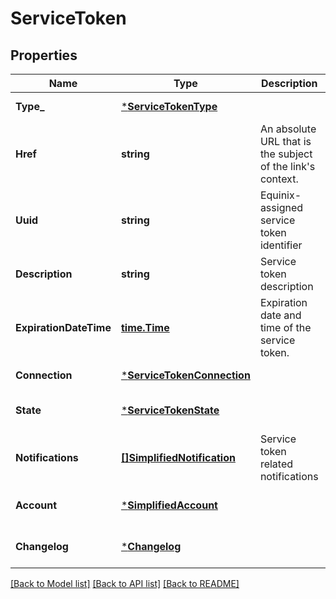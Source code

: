 # ServiceToken

## Properties
Name | Type | Description | Notes
------------ | ------------- | ------------- | -------------
**Type_** | [***ServiceTokenType**](ServiceTokenType.md) |  | [default to null]
**Href** | **string** | An absolute URL that is the subject of the link&#x27;s context. | [optional] [default to null]
**Uuid** | **string** | Equinix-assigned service token identifier | [optional] [default to null]
**Description** | **string** | Service token description | [optional] [default to null]
**ExpirationDateTime** | [**time.Time**](time.Time.md) | Expiration date and time of the service token. | [default to null]
**Connection** | [***ServiceTokenConnection**](ServiceTokenConnection.md) |  | [default to null]
**State** | [***ServiceTokenState**](ServiceTokenState.md) |  | [optional] [default to null]
**Notifications** | [**[]SimplifiedNotification**](SimplifiedNotification.md) | Service token related notifications | [optional] [default to null]
**Account** | [***SimplifiedAccount**](SimplifiedAccount.md) |  | [optional] [default to null]
**Changelog** | [***Changelog**](Changelog.md) |  | [optional] [default to null]

[[Back to Model list]](../README.md#documentation-for-models) [[Back to API list]](../README.md#documentation-for-api-endpoints) [[Back to README]](../README.md)

